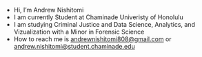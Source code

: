 - Hi, I’m Andrew Nishitomi 
- I am currently Student at Chaminade Univeristy of Honolulu
- I am studying Criminal Justice and Data Science, Analytics, and Vizualization with a Minor in Forensic Science 
- How to reach me is andrewnishitomi808@gmail.com or andrew.nishitomi@student.chaminade.edu

<!---
anishitomi/anishitomi is a ✨ special ✨ repository because its `README.md` (this file) appears on your GitHub profile.
You can click the Preview link to take a look at your changes.
--->
